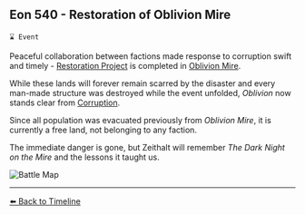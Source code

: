 ## Eon 540 - Restoration of Oblivion Mire

`⌛ Event`

Peaceful collaboration between factions made response to corruption swift and timely - [Restoration Project](https://zeithalt.github.io/r/cr_restoration_project.html) is completed in [Oblivion Mire](https://zeithalt.github.io/r/oblivion_mire.html).

While these lands will forever remain scarred by the disaster and every man-made structure was destroyed while the event unfolded, _Oblivion_ now stands clear from [Corruption](https://zeithalt.github.io/r/corruption.html).

Since all population was evacuated previously from _Oblivion Mire_, it is currently a free land, not belonging to any faction.

The immediate danger is gone, but Zeithalt will remember _The Dark Night on the Mire_ and the lessons it taught us.

![Battle Map](https://zeithalt.github.io/t/m/eon0540.png)


----------
[⬅️ Back to Timeline](https://zeithalt.github.io/t/#eon0540)